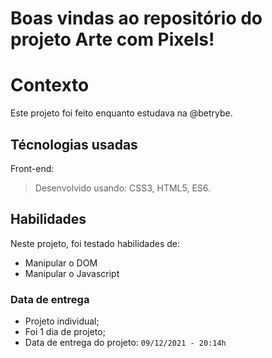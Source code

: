 # Boas vindas ao repositório do projeto Arte com Pixels!
# Contexto
Este projeto foi feito enquanto estudava na @betrybe.

## Técnologias usadas

Front-end:
> Desenvolvido usando: CSS3, HTML5, ES6.

## Habilidades

Neste projeto, foi testado habilidades de:

- Manipular o DOM
- Manipular o Javascript

### Data de entrega

- Projeto individual;
- Foi 1 dia de projeto;
- Data de entrega do projeto: `09/12/2021 - 20:14h`